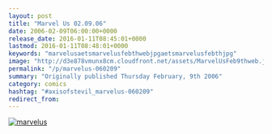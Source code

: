 ```yaml
---
layout: post
title: "Marvel Us 02.09.06"
date: 2006-02-09T06:00:00+0000
release_date: 2016-01-11T08:45:01+0000
lastmod: 2016-01-11T08:48:01+0000
keywords: "marvelusaetsmarvelusfebthwebjpgaetsmarvelusfebthjpg"
image: "http://d3e878vmunx8cm.cloudfront.net/assets/MarvelUsFeb9thweb.jpg"
permalink: "/p/marvelus-060209"
summary: "Originally published Thursday February, 9th 2006"
category: comics
hashtag: "#axisofstevil_marvelus-060209"
redirect_from:
---
```


[![marvelus](http://d3e878vmunx8cm.cloudfront.net/assets/MarvelUsFeb9thweb.jpg)](http://d3e878vmunx8cm.cloudfront.net/assets/MarvelUsFeb9th.jpg)
